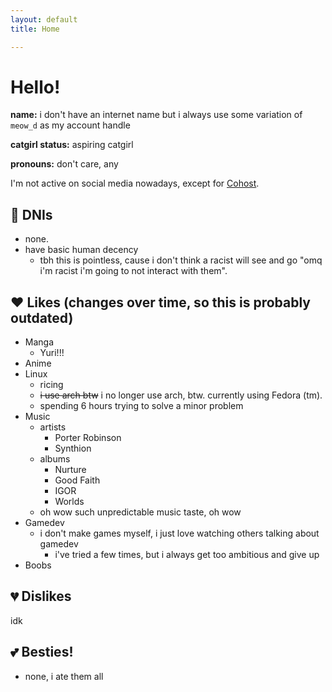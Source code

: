 ```yaml
---
layout: default
title: Home

---
```

# Hello!
**name:** i don't have an internet name but i always use some variation of `meow_d` as my account handle

**catgirl status:** aspiring catgirl

**pronouns:** don't care, any

I'm not active on social media nowadays, except for [Cohost](https://cohost.org/meow-d).

## 🚫 DNIs
- none.
- have basic human decency
  - tbh this is pointless, cause i don't think a racist will see and go "omq i'm racist i'm going to not interact with them".

## ❤️ Likes (changes over time, so this is probably outdated)
- Manga
  - Yuri!!!
- Anime
- Linux
  - ricing
  - ~~i use arch btw~~ i no longer use arch, btw. currently using Fedora (tm).
  - spending 6 hours trying to solve a minor problem
- Music
  - artists
    - Porter Robinson
    - Synthion
  - albums
    - Nurture
    - Good Faith
    - IGOR
    - Worlds
  - oh wow such unpredictable music taste, oh wow
- Gamedev
  - i don't make games myself, i just love watching others talking about gamedev
    - i've tried a few times, but i always get too ambitious and give up
- Boobs

## 💔 Dislikes
idk

## 💕 Besties!
- none, i ate them all
